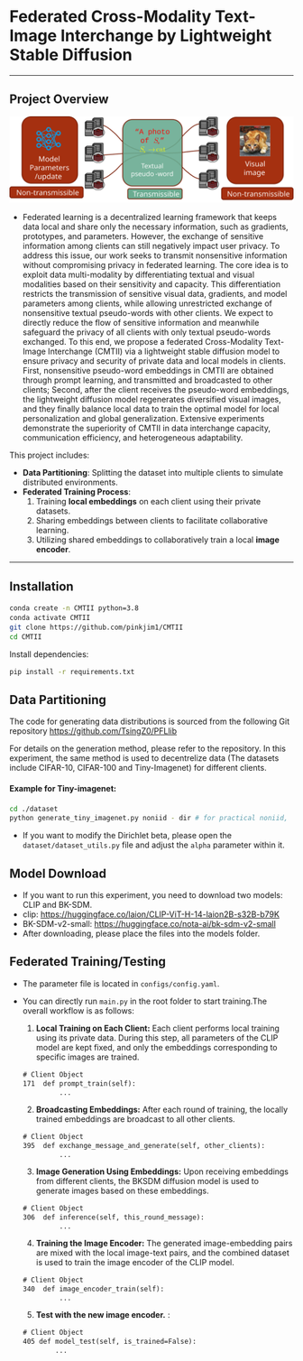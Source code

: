 # Federated Cross-Modality Text-Image Interchange by Lightweight Stable Diffusion


---

## Project Overview


![](image/illustrate.svg)

- Federated learning is a decentralized learning framework that keeps data local and share only the necessary information, such as gradients, prototypes, and parameters. However, the exchange of sensitive information among clients can still negatively impact user privacy. To address this issue, our work seeks to transmit nonsensitive information without compromising privacy in federated learning. The core idea is to exploit data multi-modality by differentiating textual and visual modalities based on their sensitivity and capacity. This differentiation restricts the transmission of sensitive visual data, gradients, and model parameters among clients, while allowing unrestricted exchange of nonsensitive textual pseudo-words with other clients. We expect to directly reduce the flow of sensitive information and meanwhile safeguard the privacy of all clients with only textual pseudo-words exchanged. To this end, we propose a federated Cross-Modality Text-Image Interchange (CMTII) via a lightweight stable diffusion model to ensure privacy and security of private data and local models in clients. First, nonsensitive pseudo-word embeddings in CMTII are obtained through prompt learning, and transmitted and broadcasted to other clients; Second, after the client receives the pseudo-word embeddings, the lightweight diffusion model regenerates diversified visual images, and they finally balance local data to train the optimal model for local personalization and global generalization. Extensive experiments demonstrate the superiority of CMTII in data interchange capacity, communication efficiency, and heterogeneous adaptability.


This project includes:
- **Data Partitioning**: 
    Splitting the dataset into multiple clients to simulate distributed environments.
- **Federated Training Process**: 
  1. Training **local embeddings** on each client using their private datasets.  
  2. Sharing embeddings between clients to facilitate collaborative learning.  
  3. Utilizing shared embeddings to collaboratively train a local **image encoder**.

---

## Installation
```bash
conda create -n CMTII python=3.8
conda activate CMTII
git clone https://github.com/pinkjim1/CMTII
cd CMTII
```

Install dependencies:
```bash
pip install -r requirements.txt
```

## Data Partitioning
The code for generating data distributions is sourced from the following Git repository  https://github.com/TsingZ0/PFLlib

For details on the generation method, please refer to the repository. In this experiment, the same method is used to decentrelize data (The datasets include  CIFAR-10, CIFAR-100 and Tiny-Imagenet) for different clients. 

#### Example for Tiny-imagenet:

```bash
cd ./dataset
python generate_tiny_imagenet.py noniid - dir # for practical noniid,  unbalanced scenario and Dirichlet-based distribution 

```

- If you want to modify the Dirichlet beta, please open the `dataset/dataset_utils.py` file and adjust the `alpha` parameter within it.

## Model Download

- If you want to run this experiment, you need to download two models: CLIP and BK-SDM.
- clip: https://huggingface.co/laion/CLIP-ViT-H-14-laion2B-s32B-b79K
- BK-SDM-v2-small: https://huggingface.co/nota-ai/bk-sdm-v2-small
- After downloading, please place the files into the models folder.

## Federated Training/Testing

- The parameter file is located in `configs/config.yaml`. 
- You can directly run `main.py` in the root folder to start training.The overall workflow is as follows:
  1. **Local Training on Each Client:** Each client performs local training using its private data. During this step, all parameters of the CLIP model are kept fixed, and only the embeddings corresponding to specific images are trained.
  ```
  # Client Object
  171  def prompt_train(self):
           ...
  ```
  
  2. **Broadcasting Embeddings:** After each round of training, the locally trained embeddings are broadcast to all other clients.
  ```
  # Client Object
  395  def exchange_message_and_generate(self, other_clients):
           ...
  ```
  3. **Image Generation Using Embeddings:** Upon receiving embeddings from different clients, the BKSDM diffusion model is used to generate images based on these embeddings.
  ```
  # Client Object
  306  def inference(self, this_round_message):
           ...
  ```
  4. **Training the Image Encoder:** The generated image-embedding pairs are mixed with the local image-text pairs, and the combined dataset is used to train the image encoder of the CLIP model.
  ```
  # Client Object
  340  def image_encoder_train(self):
           ...
  ```
  5. **Test with the new image encoder.** :
  ```
  # Client Object
  405 def model_test(self, is_trained=False):
          ...

  ```









